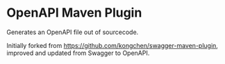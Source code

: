 # OpenAPI Maven Plugin
Generates an OpenAPI file out of sourcecode.

Initially forked from https://github.com/kongchen/swagger-maven-plugin, improved and updated from Swagger to OpenAPI.